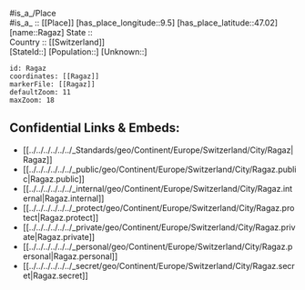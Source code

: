 ﻿---
location: [47.02,9.5] 
mapzoom: [7,12] 
mapmarker: city 
type: City
tags:
- geo/City


SpocWebEntityId: 33612
isDeleted: false
confidential: public

---
#is_a_/Place  
#is_a_ :: [[Place]] 
[has_place_longitude::9.5] 
[has_place_latitude::47.02] 
[name::Ragaz] 
State ::  
Country :: [[Switzerland]]  
[StateId::] 
[Population::] 
[Unknown::] 


```leaflet
id: Ragaz
coordinates: [[Ragaz]] 
markerFile: [[Ragaz]] 
defaultZoom: 11 
maxZoom: 18
```


## Confidential Links & Embeds: 
- [[../../../../../../_Standards/geo/Continent/Europe/Switzerland/City/Ragaz|Ragaz]] 
- [[../../../../../../_public/geo/Continent/Europe/Switzerland/City/Ragaz.public|Ragaz.public]] 
- [[../../../../../../_internal/geo/Continent/Europe/Switzerland/City/Ragaz.internal|Ragaz.internal]] 
- [[../../../../../../_protect/geo/Continent/Europe/Switzerland/City/Ragaz.protect|Ragaz.protect]] 
- [[../../../../../../_private/geo/Continent/Europe/Switzerland/City/Ragaz.private|Ragaz.private]] 
- [[../../../../../../_personal/geo/Continent/Europe/Switzerland/City/Ragaz.personal|Ragaz.personal]] 
- [[../../../../../../_secret/geo/Continent/Europe/Switzerland/City/Ragaz.secret|Ragaz.secret]] 
